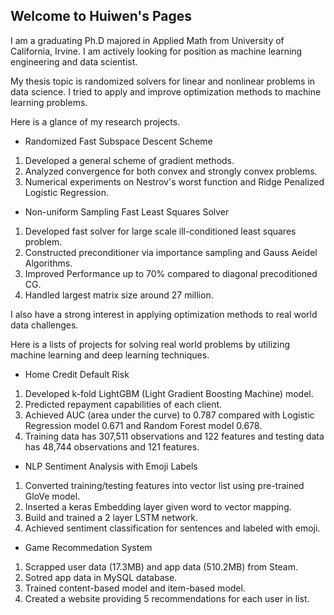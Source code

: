 ## Welcome to Huiwen's Pages 

I am a graduating Ph.D majored in Applied Math from University of California, Irvine. 
I am actively looking for position as machine learning engineering and data scientist. 

My thesis topic is randomized solvers for linear and nonlinear problems in data science. I tried to apply and improve 
optimization methods to machine learning problems. 

Here is a glance of my research projects. 

- Randomized Fast Subspace Descent Scheme 
1. Developed a general scheme of gradient methods. 
2. Analyzed convergence for both convex and strongly convex problems. 
3. Numerical experiments on Nestrov's worst function and Ridge Penalized Logistic Regression. 

- Non-uniform Sampling Fast Least Squares Solver
1. Developed fast solver for large scale ill-conditioned least squares problem. 
2. Constructed preconditioner via importance sampling and Gauss Aeidel Algorithms. 
3. Improved Performance up to 70% compared to diagonal precoditioned CG. 
4. Handled largest matrix size around 27 million. 

I also have a strong interest in applying optimization methods to real world data challenges. 

Here is a lists of projects for solving real world problems by utilizing machine learning and deep learning techniques.

- Home Credit Default Risk
1. Developed k-fold LightGBM (Light Gradient Boosting Machine) model. 
2. Predicted repayment capabilities of each client. 
3. Achieved AUC (area under the curve) to 0.787 compared with Logistic Regression model 0.671 and Random Forest model 0.678. 
4. Training data has 307,511 observations and 122 features and testing data has 48,744 observations and 121 features. 

- NLP Sentiment Analysis with Emoji Labels 
1. Converted training/testing features into vector list using pre-trained GloVe model. 
2. Inserted a keras Embedding layer given word to vector mapping. 
3. Build and trained a 2 layer LSTM network. 
4. Achieved sentiment classification for sentences and labeled with emoji. 

- Game Recommedation System 
1. Scrapped user data (17.3MB) and app data (510.2MB) from Steam. 
2. Sotred app data in MySQL database. 
3. Trained content-based model and item-based model. 
4. Created a website providing 5 recommendations for each user in list. 




